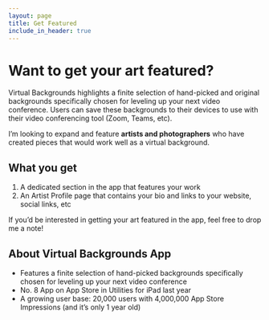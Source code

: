 ```yaml
---
layout: page
title: Get Featured
include_in_header: true
---
```


# Want to get your art featured?

Virtual Backgrounds highlights a finite selection of hand-picked and original backgrounds specifically chosen for leveling up your next video conference. Users can save these backgrounds to their devices to use with their video conferencing tool (Zoom, Teams, etc).

I’m looking to expand and feature **artists and photographers** who have created pieces that would work well as a virtual background.

## What you get
1. A dedicated section in the app that features your work
2. An Artist Profile page that contains your bio and links to your website, social links, etc

If you’d be interested in getting your art featured in the app, feel free to drop me a note! 

## About Virtual Backgrounds App
- Features a finite selection of hand-picked backgrounds specifically chosen for leveling up your next video conference
- No. 8 App on App Store in Utilities for iPad last year
- A growing user base: 20,000 users with 4,000,000 App Store Impressions (and it’s only 1 year old)

